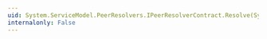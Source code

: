 ```yaml
---
uid: System.ServiceModel.PeerResolvers.IPeerResolverContract.Resolve(System.ServiceModel.PeerResolvers.ResolveInfo)
internalonly: False
---
```

